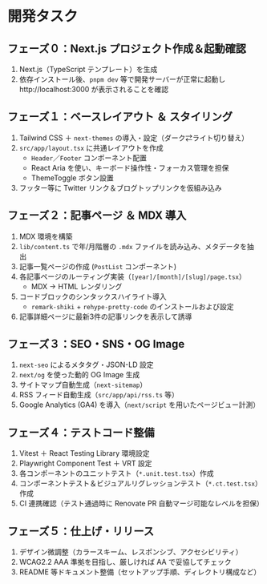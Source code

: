 # 開発タスク

## フェーズ０：Next.js プロジェクト作成＆起動確認

1. Next.js（TypeScript テンプレート）を生成
2. 依存インストール後、`pnpm dev` 等で開発サーバーが正常に起動し http://localhost:3000 が表示されることを確認

## フェーズ１：ベースレイアウト ＆ スタイリング

1. Tailwind CSS ＋ `next-themes` の導入・設定（ダーク⇄ライト切り替え）
2. `src/app/layout.tsx` に共通レイアウトを作成
   - `Header`／`Footer` コンポーネント配置
   - React Aria を使い、キーボード操作性・フォーカス管理を担保
   - ThemeToggle ボタン設置
3. フッター等に Twitter リンク＆ブログトップリンクを仮組み込み

## フェーズ２：記事ページ ＆ MDX 導入

1. MDX 環境を構築
2. `lib/content.ts` で年/月階層の `.mdx` ファイルを読み込み、メタデータを抽出
3. 記事一覧ページの作成 (`PostList` コンポーネント)
4. 各記事ページのルーティング実装（`[year]/[month]/[slug]/page.tsx`）
   - MDX → HTML レンダリング
5. コードブロックのシンタックスハイライト導入
   - `remark-shiki` + `rehype-pretty-code` のインストールおよび設定
6. 記事詳細ページに最新3件の記事リンクを表示して誘導

## フェーズ３：SEO・SNS・OG Image

1. `next-seo` によるメタタグ・JSON-LD 設定
2. `next/og` を使った動的 OG Image 生成
3. サイトマップ自動生成（`next-sitemap`）
4. RSS フィード自動生成（`src/app/api/rss.ts` 等）
5. Google Analytics (GA4) を導入（`next/script` を用いたページビュー計測）

## フェーズ４：テストコード整備

1. Vitest ＋ React Testing Library 環境設定
2. Playwright Component Test ＋ VRT 設定
3. 各コンポーネントのユニットテスト（`*.unit.test.tsx`）作成
4. コンポーネントテスト＆ビジュアルリグレッションテスト（`*.ct.test.tsx`）作成
5. CI 連携確認（テスト通過時に Renovate PR 自動マージ可能なレベルを担保）

## フェーズ５：仕上げ・リリース

1. デザイン微調整（カラースキーム、レスポンシブ、アクセシビリティ）
2. WCAG2.2 AAA 準拠を目指し、厳しければ AA で妥協してチェック
3. README 等ドキュメント整備（セットアップ手順、ディレクトリ構成など）
